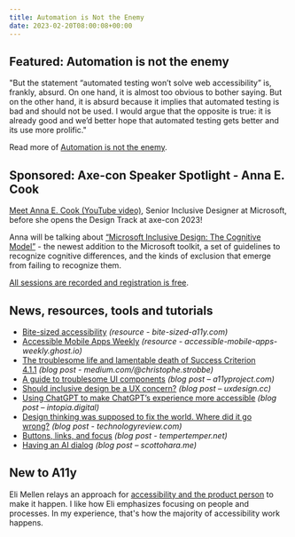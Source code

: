 ```yaml
---
title: Automation is Not the Enemy
date: 2023-02-20T08:00:08+00:00
---
```


## Featured: Automation is not the enemy

"But the statement “automated testing won’t solve web accessibility” is, frankly, absurd. On one hand, it is almost too obvious to bother saying. But on the other hand, it is absurd because it implies that automated testing is bad and should not be used. I would argue that the opposite is true: it is already good and we’d better hope that automated testing gets better and its use more prolific."

Read more of [Automation is not the enemy](https://karlgroves.com/automation-is-not-the-enemy/).

## Sponsored: Axe-con Speaker Spotlight - Anna E. Cook

[Meet Anna E. Cook (YouTube video)](https://www.youtube.com/watch?v=th5ZYsM6zIQ), Senior Inclusive Designer at Microsoft, before she opens the Design Track at axe-con 2023!

Anna will be talking about [“Microsoft Inclusive Design: The Cognitive Model”](https://www.deque.com/axe-con/sessions/microsoft-inclusive-design-the-cognitive-model/) - the newest addition to the Microsoft toolkit, a set of guidelines to recognize cognitive differences, and the kinds of exclusion that emerge from failing to recognize them.

[All sessions are recorded and registration is free](https://hubs.li/Q01yHvyF0).

## News, resources, tools and tutorials

- [Bite-sized accessibility](https://bite-sized-a11y.com/) *(resource - bite-sized-a11y.com)*
- [Accessible Mobile Apps Weekly](https://accessible-mobile-apps-weekly.ghost.io) *(resource - accessible-mobile-apps-weekly.ghost.io)*
- [The troublesome life and lamentable death of Success Criterion 4.1.1](https://medium.com/@christophe.strobbe/the-troublesome-life-and-lamentable-death-of-success-criterion-4-1-1-ebc57ce31191) *(blog post - medium.com/@christophe.strobbe)*
- [A guide to troublesome UI components](https://www.a11yproject.com/posts/a-guide-to-troublesome-ui-components/) *(blog post – a11yproject.com)*
- [Should inclusive design be a UX concern?](https://uxdesign.cc/should-inclusive-design-be-a-ux-concern-139f2d2ae35e) *(blog post – uxdesign.cc)*
- [Using ChatGPT to make ChatGPT’s experience more accessible](https://intopia.digital/articles/using-chatgpt-to-make-chatgpts-experience-more-accessible/) *(blog post – intopia.digital)*
- [Design thinking was supposed to fix the world. Where did it go wrong?](https://www.technologyreview.com/2023/02/09/1067821/design-thinking-retrospective-what-went-wrong/) *(blog post - technologyreview.com)*
- [Buttons, links, and focus](https://www.tempertemper.net/blog/buttons-links-and-focus) *(blog post - tempertemper.net)*
- [Having an AI dialog](https://www.scottohara.me//blog/2023/02/17/an-ai-dialog.html) *(blog post – scottohara.me)*

## New to A11y

Eli Mellen relays an approach for [accessibility and the product person](https://eli.li/2023/02/16/accessibility-and-the-product-person) to make it happen. I like how Eli emphasizes focusing on people and processes. In my experience, that's how the majority of accessibility work happens.
